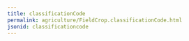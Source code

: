 ```yaml
---
title: classificationCode
permalink: agriculture/FieldCrop.classificationCode.html
jsonid: classificationcode
---
```

